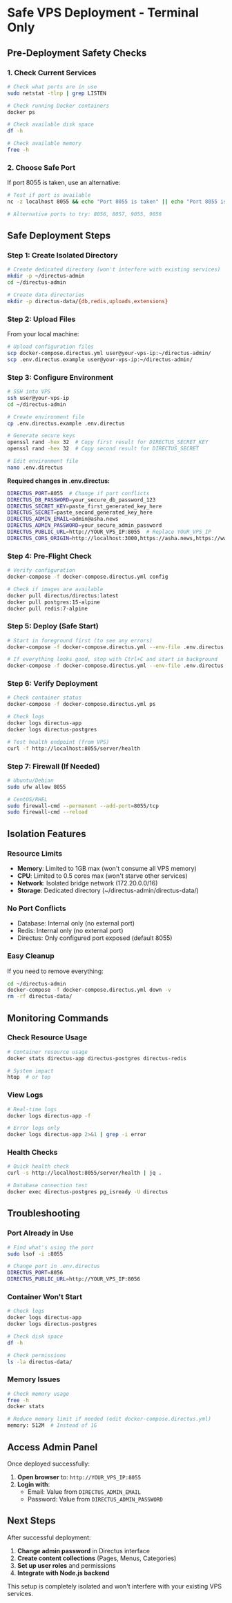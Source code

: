# Safe VPS Deployment - Terminal Only

## Pre-Deployment Safety Checks

### 1. Check Current Services
```bash
# Check what ports are in use
sudo netstat -tlnp | grep LISTEN

# Check running Docker containers
docker ps

# Check available disk space
df -h

# Check available memory
free -h
```

### 2. Choose Safe Port
If port 8055 is taken, use an alternative:
```bash
# Test if port is available
nc -z localhost 8055 && echo "Port 8055 is taken" || echo "Port 8055 is free"

# Alternative ports to try: 8056, 8057, 9055, 9056
```

## Safe Deployment Steps

### Step 1: Create Isolated Directory
```bash
# Create dedicated directory (won't interfere with existing services)
mkdir -p ~/directus-admin
cd ~/directus-admin

# Create data directories
mkdir -p directus-data/{db,redis,uploads,extensions}
```

### Step 2: Upload Files
From your local machine:
```bash
# Upload configuration files
scp docker-compose.directus.yml user@your-vps-ip:~/directus-admin/
scp .env.directus.example user@your-vps-ip:~/directus-admin/
```

### Step 3: Configure Environment
```bash
# SSH into VPS
ssh user@your-vps-ip
cd ~/directus-admin

# Create environment file
cp .env.directus.example .env.directus

# Generate secure keys
openssl rand -hex 32  # Copy first result for DIRECTUS_SECRET_KEY
openssl rand -hex 32  # Copy second result for DIRECTUS_SECRET

# Edit environment file
nano .env.directus
```

**Required changes in .env.directus:**
```bash
DIRECTUS_PORT=8055  # Change if port conflicts
DIRECTUS_DB_PASSWORD=your_secure_db_password_123
DIRECTUS_SECRET_KEY=paste_first_generated_key_here
DIRECTUS_SECRET=paste_second_generated_key_here
DIRECTUS_ADMIN_EMAIL=admin@asha.news
DIRECTUS_ADMIN_PASSWORD=your_secure_admin_password
DIRECTUS_PUBLIC_URL=http://YOUR_VPS_IP:8055  # Replace YOUR_VPS_IP
DIRECTUS_CORS_ORIGIN=http://localhost:3000,https://asha.news,https://www.asha.news
```

### Step 4: Pre-Flight Check
```bash
# Verify configuration
docker-compose -f docker-compose.directus.yml config

# Check if images are available
docker pull directus/directus:latest
docker pull postgres:15-alpine
docker pull redis:7-alpine
```

### Step 5: Deploy (Safe Start)
```bash
# Start in foreground first (to see any errors)
docker-compose -f docker-compose.directus.yml --env-file .env.directus up

# If everything looks good, stop with Ctrl+C and start in background
docker-compose -f docker-compose.directus.yml --env-file .env.directus up -d
```

### Step 6: Verify Deployment
```bash
# Check container status
docker-compose -f docker-compose.directus.yml ps

# Check logs
docker logs directus-app
docker logs directus-postgres

# Test health endpoint (from VPS)
curl -f http://localhost:8055/server/health
```

### Step 7: Firewall (If Needed)
```bash
# Ubuntu/Debian
sudo ufw allow 8055

# CentOS/RHEL
sudo firewall-cmd --permanent --add-port=8055/tcp
sudo firewall-cmd --reload
```

## Isolation Features

### Resource Limits
- **Memory**: Limited to 1GB max (won't consume all VPS memory)
- **CPU**: Limited to 0.5 cores max (won't starve other services)
- **Network**: Isolated bridge network (172.20.0.0/16)
- **Storage**: Dedicated directory (~/directus-admin/directus-data/)

### No Port Conflicts
- Database: Internal only (no external port)
- Redis: Internal only (no external port)
- Directus: Only configured port exposed (default 8055)

### Easy Cleanup
If you need to remove everything:
```bash
cd ~/directus-admin
docker-compose -f docker-compose.directus.yml down -v
rm -rf directus-data/
```

## Monitoring Commands

### Check Resource Usage
```bash
# Container resource usage
docker stats directus-app directus-postgres directus-redis

# System impact
htop  # or top
```

### View Logs
```bash
# Real-time logs
docker logs directus-app -f

# Error logs only
docker logs directus-app 2>&1 | grep -i error
```

### Health Checks
```bash
# Quick health check
curl -s http://localhost:8055/server/health | jq .

# Database connection test
docker exec directus-postgres pg_isready -U directus
```

## Troubleshooting

### Port Already in Use
```bash
# Find what's using the port
sudo lsof -i :8055

# Change port in .env.directus
DIRECTUS_PORT=8056
DIRECTUS_PUBLIC_URL=http://YOUR_VPS_IP:8056
```

### Container Won't Start
```bash
# Check logs
docker logs directus-app
docker logs directus-postgres

# Check disk space
df -h

# Check permissions
ls -la directus-data/
```

### Memory Issues
```bash
# Check memory usage
free -h
docker stats

# Reduce memory limit if needed (edit docker-compose.directus.yml)
memory: 512M  # Instead of 1G
```

## Access Admin Panel

Once deployed successfully:
1. **Open browser** to: `http://YOUR_VPS_IP:8055`
2. **Login with**:
   - Email: Value from `DIRECTUS_ADMIN_EMAIL`
   - Password: Value from `DIRECTUS_ADMIN_PASSWORD`

## Next Steps

After successful deployment:
1. **Change admin password** in Directus interface
2. **Create content collections** (Pages, Menus, Categories)
3. **Set up user roles** and permissions
4. **Integrate with Node.js backend**

This setup is completely isolated and won't interfere with your existing VPS services.
